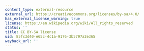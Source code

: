 ```yaml
---
content_type: external-resource
external_url: https://creativecommons.org/licenses/by-sa/4.0/
has_external_license_warning: true
license: https://en.wikipedia.org/wiki/All_rights_reserved
status: ''
title: CC BY-SA license
uid: 85fc3d40-e65c-4c1a-9176-3b5797a2e365
wayback_url: ''
---
```


